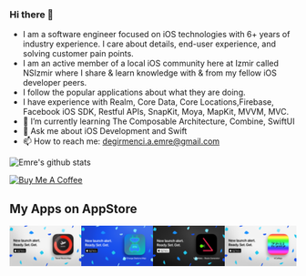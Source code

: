 ### Hi there 👋

- I am a software engineer focused on iOS technologies with 6+ years of industry experience. I care about details, end-user experience, and solving customer pain points. 
- I am an active member of a local iOS community here at Izmir called NSIzmir where I share & learn knowledge with & from my fellow iOS developer peers.
- I follow the popular applications about what they are doing.
- I have experience with Realm, Core Data, Core Locations,Firebase, Facebook iOS SDK, Restful APIs, SnapKit, Moya, MapKit, MVVM, MVC. 
- 🌱 I’m currently learning The Composable Architecture, Combine, SwiftUI
- 💬 Ask me about iOS Development and Swift
- 📫 How to reach me: degirmenci.a.emre@gmail.com

![Emre's github stats](https://github-readme-stats.vercel.app/api?username=emrdgrmnci&show_icons=true&line_height=30)

<a href="https://www.buymeacoffee.com/mkNqZf8Nt8" target="_blank"><img src="https://cdn.buymeacoffee.com/buttons/v2/default-blue.png" alt="Buy Me A Coffee" style="height: 60px !important;width: 217px !important;" ></a>

## My Apps on AppStore
<div style="display: flex;">
    <div>
        <a href="https://apps.apple.com/tr/app/travel-route-map/id6504141706?platform=iphone">
            <img src="https://github.com/emrdgrmnci/emrdgrmnci/blob/master/travelroutemap.png" width="400"/>
            <br>
        </a>
    </div>
    <div>
        <a href="https://apps.apple.com/tr/app/ev-charge-stations-map/id6466442459">
            <img src="https://github.com/emrdgrmnci/emrdgrmnci/blob/master/ev.png" width="400"/>
            <br>
        </a>
    </div>
    <div>
    <a href = "apple.co/4guIvD7">
        <img src="https://github.com/emrdgrmnci/emrdgrmnci/blob/master/walkmate.png" width="400"/>
        <br>
    </a>
    </div>
    <div>
    <a href="https://apps.apple.com/us/app/kcalapp/id1637391298">
       <img src="https://github.com/emrdgrmnci/emrdgrmnci/blob/master/kcal.png" width="400"/>
    </a>
    </div>


